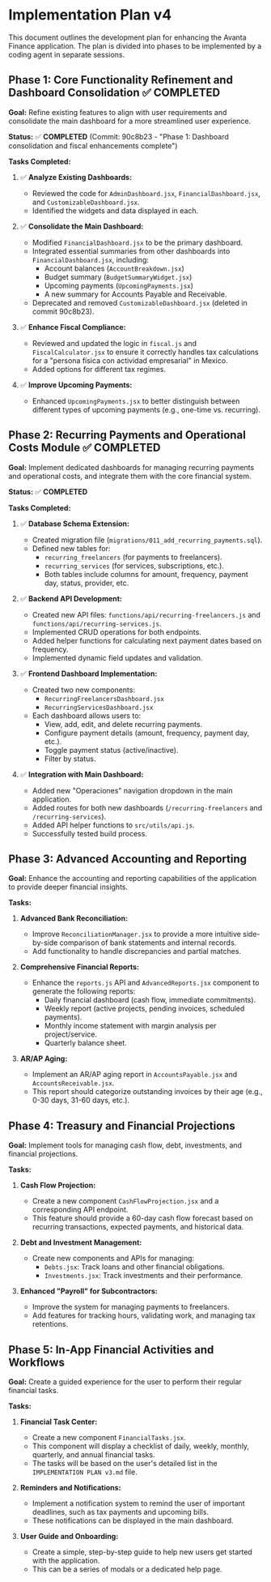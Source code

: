 # Implementation Plan v4

This document outlines the development plan for enhancing the Avanta Finance application. The plan is divided into phases to be implemented by a coding agent in separate sessions.

## Phase 1: Core Functionality Refinement and Dashboard Consolidation ✅ COMPLETED

**Goal:** Refine existing features to align with user requirements and consolidate the main dashboard for a more streamlined user experience.

**Status:** ✅ **COMPLETED** (Commit: 90c8b23 - "Phase 1: Dashboard consolidation and fiscal enhancements complete")

**Tasks Completed:**

1.  ✅ **Analyze Existing Dashboards:**
    *   Reviewed the code for `AdminDashboard.jsx`, `FinancialDashboard.jsx`, and `CustomizableDashboard.jsx`.
    *   Identified the widgets and data displayed in each.

2.  ✅ **Consolidate the Main Dashboard:**
    *   Modified `FinancialDashboard.jsx` to be the primary dashboard.
    *   Integrated essential summaries from other dashboards into `FinancialDashboard.jsx`, including:
        *   Account balances (`AccountBreakdown.jsx`)
        *   Budget summary (`BudgetSummaryWidget.jsx`)
        *   Upcoming payments (`UpcomingPayments.jsx`)
        *   A new summary for Accounts Payable and Receivable.
    *   Deprecated and removed `CustomizableDashboard.jsx` (deleted in commit 90c8b23).

3.  ✅ **Enhance Fiscal Compliance:**
    *   Reviewed and updated the logic in `fiscal.js` and `FiscalCalculator.jsx` to ensure it correctly handles tax calculations for a "persona física con actividad empresarial" in Mexico.
    *   Added options for different tax regimes.

4.  ✅ **Improve Upcoming Payments:**
    *   Enhanced `UpcomingPayments.jsx` to better distinguish between different types of upcoming payments (e.g., one-time vs. recurring).

## Phase 2: Recurring Payments and Operational Costs Module ✅ COMPLETED

**Goal:** Implement dedicated dashboards for managing recurring payments and operational costs, and integrate them with the core financial system.

**Status:** ✅ **COMPLETED**

**Tasks Completed:**

1.  ✅ **Database Schema Extension:**
    *   Created migration file (`migrations/011_add_recurring_payments.sql`).
    *   Defined new tables for:
        *   `recurring_freelancers` (for payments to freelancers).
        *   `recurring_services` (for services, subscriptions, etc.).
        *   Both tables include columns for amount, frequency, payment day, status, provider, etc.

2.  ✅ **Backend API Development:**
    *   Created new API files: `functions/api/recurring-freelancers.js` and `functions/api/recurring-services.js`.
    *   Implemented CRUD operations for both endpoints.
    *   Added helper functions for calculating next payment dates based on frequency.
    *   Implemented dynamic field updates and validation.

3.  ✅ **Frontend Dashboard Implementation:**
    *   Created two new components:
        *   `RecurringFreelancersDashboard.jsx`
        *   `RecurringServicesDashboard.jsx`
    *   Each dashboard allows users to:
        *   View, add, edit, and delete recurring payments.
        *   Configure payment details (amount, frequency, payment day, etc.).
        *   Toggle payment status (active/inactive).
        *   Filter by status.

4.  ✅ **Integration with Main Dashboard:**
    *   Added new "Operaciones" navigation dropdown in the main application.
    *   Added routes for both new dashboards (`/recurring-freelancers` and `/recurring-services`).
    *   Added API helper functions to `src/utils/api.js`.
    *   Successfully tested build process.

## Phase 3: Advanced Accounting and Reporting

**Goal:** Enhance the accounting and reporting capabilities of the application to provide deeper financial insights.

**Tasks:**

1.  **Advanced Bank Reconciliation:**
    *   Improve `ReconciliationManager.jsx` to provide a more intuitive side-by-side comparison of bank statements and internal records.
    *   Add functionality to handle discrepancies and partial matches.

2.  **Comprehensive Financial Reports:**
    *   Enhance the `reports.js` API and `AdvancedReports.jsx` component to generate the following reports:
        *   Daily financial dashboard (cash flow, immediate commitments).
        *   Weekly report (active projects, pending invoices, scheduled payments).
        *   Monthly income statement with margin analysis per project/service.
        *   Quarterly balance sheet.

3.  **AR/AP Aging:**
    *   Implement an AR/AP aging report in `AccountsPayable.jsx` and `AccountsReceivable.jsx`.
    *   This report should categorize outstanding invoices by their age (e.g., 0-30 days, 31-60 days, etc.).

## Phase 4: Treasury and Financial Projections

**Goal:** Implement tools for managing cash flow, debt, investments, and financial projections.

**Tasks:**

1.  **Cash Flow Projection:**
    *   Create a new component `CashFlowProjection.jsx` and a corresponding API endpoint.
    *   This feature should provide a 60-day cash flow forecast based on recurring transactions, expected payments, and historical data.

2.  **Debt and Investment Management:**
    *   Create new components and APIs for managing:
        *   `Debts.jsx`: Track loans and other financial obligations.
        *   `Investments.jsx`: Track investments and their performance.

3.  **Enhanced "Payroll" for Subcontractors:**
    *   Improve the system for managing payments to freelancers.
    *   Add features for tracking hours, validating work, and managing tax retentions.

## Phase 5: In-App Financial Activities and Workflows

**Goal:** Create a guided experience for the user to perform their regular financial tasks.

**Tasks:**

1.  **Financial Task Center:**
    *   Create a new component `FinancialTasks.jsx`.
    *   This component will display a checklist of daily, weekly, monthly, quarterly, and annual financial tasks.
    *   The tasks will be based on the user's detailed list in the `IMPLEMENTATION PLAN v3.md` file.

2.  **Reminders and Notifications:**
    *   Implement a notification system to remind the user of important deadlines, such as tax payments and upcoming bills.
    *   These notifications can be displayed in the main dashboard.

3.  **User Guide and Onboarding:**
    *   Create a simple, step-by-step guide to help new users get started with the application.
    *   This can be a series of modals or a dedicated help page.
